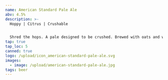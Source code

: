 ```yaml
---
name: American Standard Pale Ale
abv: 4.5%
description: >-
  Hoppy | Citrus | Crushable


  Shred the hops. A pale designed to be crushed. Brewed with oats and wheat for a smooth mouth feel and dry hopped with Citra and El Dorado.
tap: true
tap_loc: 5
canned: true
logo: /upload/icon_american-standard-pale-ale.svg
images:
  - image: /upload/american-standard-pale-ale.jpg
tags: beer
---
```

